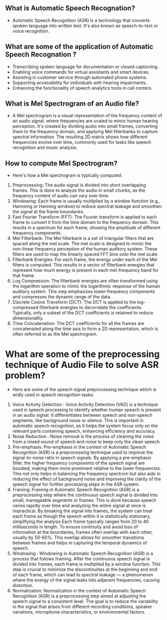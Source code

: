 ## What is Automatic Speech Recognation?
* Automatic Speech Recognition (ASR) is a technology that converts spoken language into written text. It's also known as speech-to-text or voice recognition.
## What are some of the application of Automatic Speech Recognation ?
- Transcribing spoken language for documentation or closed captioning.
- Enabling voice commands for virtual assistants and smart devices.
- Assisting in customer service through automated phone systems.
- Supporting accessibility for individuals with hearing impairments.
- Enhancing the functionality of speech analytics tools in call centers.
## What is Mel Spectrogram of an Audio file?
* A Mel spectrogram is a visual representation of the frequency content of an audio signal, where frequencies are scaled to mimic human hearing perception. It's created by dividing audio into small frames, converting them to the frequency domain, and applying Mel filterbanks to capture spectral information. The resulting 2D matrix shows how different frequencies evolve over time, commonly used for tasks like speech recognition and music analysis.
## How to compute Mel Spectrogram?
- Here's how a Mel spectrogram is typically computed:
1. Preprocessing: The audio signal is divided into short overlapping frames. This is done to analyze the audio in small chunks, as the frequency content of audio can vary over time.
2. Windowing: Each frame is usually multiplied by a window function (e.g., Hamming or Hanning window) to reduce spectral leakage and smoothen the signal at the frame boundaries.
3. Fast Fourier Transform (FFT): The Fourier transform is applied to each frame to convert it from the time domain to the frequency domain. This results in a spectrum for each frame, showing the amplitude of different frequency components.
4. Mel Filterbank: The Mel filterbank is a set of triangular filters that are spaced along the mel scale. The mel scale is designed to mimic the non-linear frequency perception of the human auditory system. These filters are used to map the linearly spaced FFT bins onto the mel scale.
5. Filterbank Energies: For each frame, the energy under each of the Mel filters is computed. This results in a vector of filterbank energies that represent how much energy is present in each mel-frequency band for that frame.
6. Log Compression: The filterbank energies are often transformed using the logarithm operation to mimic the logarithmic response of the human auditory system. This step emphasizes lower-frequency components and compresses the dynamic range of the data.
7. Discrete Cosine Transform (DCT): The DCT is applied to the log-compressed filterbank energies to decorrelate the coefficients. Typically, only a subset of the DCT coefficients is retained to reduce dimensionality.
8. Time Concatenation: The DCT coefficients for all the frames are concatenated along the time axis to form a 2D representation, which is often referred to as the Mel spectrogram.
# What are some of the preprocessing technique of Audio File to solve ASR problem?
- Here are some of the speech signal preprocessing technique which is widly used in speech recognition tasks:
1. Voice Activity Detection : Voice Activity Detection (VAD) is a technique used in speech processing to identify whether human speech is present in an audio signal. It differentiates between speech and non-speech segments, like background noise or silence. This is important in automatic speech recognition, as it helps the system focus only on the relevant parts containing speech, enhancing efficiency and accuracy.
2. Noise Reduction : Noise removal is the process of cleaning the noise from a mixed sound of speech and noise to keep only the clean speech.
3. Pre-emphasis: Pre-emphasis in the context of Automatic Speech Recognition (ASR) is a preprocessing technique used to improve the signal-to-noise ratio in speech signals. By applying a pre-emphasis filter, the higher frequency components of the speech signal are boosted, making them more prominent relative to the lower frequencies. This not only helps in balancing the frequency spectrum but also aids in reducing the effect of background noise and improving the clarity of the speech signal for further processing steps in the ASR system.
4. Framing: Framing in Automatic Speech Recognition (ASR) is a preprocessing step where the continuous speech signal is divided into small, manageable segments or frames. This is done because speech varies rapidly over time and analyzing the entire signal at once is impractical. By breaking the signal into frames, the system can treat each frame as though the speech within it is statistically stationary, simplifying the analysis.Each frame typically ranges from 20 to 40 milliseconds in length. To ensure continuity and avoid loss of information at the boundaries, frames often overlap with each other, usually by 50-60%. This overlap allows for smoother transitions between frames and helps in capturing the temporal dynamics of speech.
5. Windowing : Windowing in Automatic Speech Recognition (ASR) is a process that follows framing. After the continuous speech signal is divided into frames, each frame is multiplied by a window function. This step is crucial to minimize the discontinuities at the beginning and end of each frame, which can lead to spectral leakage — a phenomenon where the energy of the signal leaks into adjacent frequencies, causing distortion.
6. Normalization: Normalization in the context of Automatic Speech Recognition (ASR) is a preprocessing step aimed at adjusting the speech signal to a consistent level. The goal is to reduce the variability in the signal that arises from different recording conditions, speaker variations, microphone characteristics, or environmental factors.
